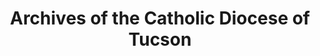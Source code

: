 ---
layout: repo
title: "Archives of the Catholic Diocese of Tucson"
id: 12963
permalink: repos/12963/
---